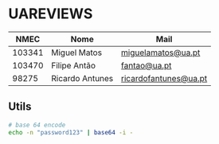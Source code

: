# UAREVIEWS

| NMEC   | Nome            | Mail                  |
|--------|-----------------|-----------------------|
| 103341 | Miguel Matos    | miguelamatos@ua.pt    |
| 103470 | Filipe Antão    | fantao@ua.pt          |
| 98275  | Ricardo Antunes | ricardofantunes@ua.pt |

## Utils

```bash
# base 64 encode
echo -n "password123" | base64 -i -
```
